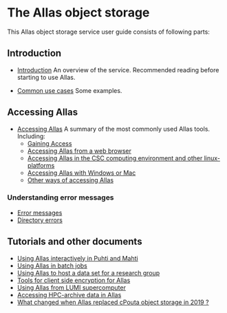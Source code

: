 # The Allas object storage

This Allas object storage service user guide consists of following parts:

## Introduction

   * [Introduction](./introduction.md) An overview of the service. Recommended reading before starting to use Allas.

   * [Common use cases](./using_allas/common_use_cases.md) Some examples.


## Accessing Allas

   * [Accessing Allas](./accessing_allas.md) A summary of the most commonly used Allas tools. Including:
      * [Gaining Access](./accessing_allas.md#gaining-access) 
      * [Accessing Allas from a web browser](./accessing_allas.md#accessing-allas-from-the-web-browser)
      * [Accessing Allas in the CSC computing environment and other linux-platforms](./accessing_allas.md#accessing-allas-in-the-csc-computing-environment-and-other-linux-platforms)
      * [Accessing Allas with Windows or Mac](./accessing_allas.md#accessing-allas-with-windows-or-mac)
      * [Other ways of accessing Allas](./accessing_allas.md#other-ways-of-accessing-allas)

### Understanding error messages

   * [Error messages](./using_allas/error_messages.md)
   * [Directory errors](./using_allas/directory_object_error.md )
   
## Tutorials and other documents

* [Using Allas interactively in Puhti and Mahti](./allas-examples.md) 
* [Using Allas in batch jobs](./allas_batchjobs.md)
* [Using Allas to host a data set for a research group](./allas_project_example.md)
* [Tools for client side encryption for Allas](./allas_encryption.md)
* [Using Allas from LUMI supercomputer](./allas_lumi.md)
* [Accessing HPC-archive data in Allas](./hpc-archive.md)
* [What changed when Allas replaced cPouta object storage in 2019 ?](./allas_cpouta_change.md) 


